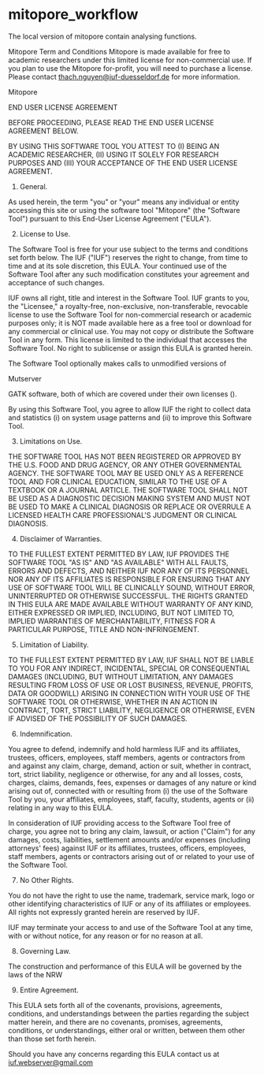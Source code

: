 # mitopore_workflow
The local version of mitopore contain analysing functions.
 
Mitopore Term and Conditions
Mitopore is made available for free to academic researchers under this limited license for non-commercial use. If you plan to use the Mitopore for-profit, you will need to purchase a license. Please contact thach.nguyen@iuf-duesseldorf.de for more information.

Mitopore

END USER LICENSE AGREEMENT

BEFORE PROCEEDING, PLEASE READ THE END USER LICENSE AGREEMENT BELOW.

BY USING THIS SOFTWARE TOOL YOU ATTEST TO (I) BEING AN ACADEMIC RESEARCHER, (II) USING IT SOLELY FOR RESEARCH PURPOSES AND (III) YOUR ACCEPTANCE OF THE END USER LICENSE AGREEMENT.

1. General.

As used herein, the term "you" or "your" means any individual or entity accessing this site or using the software tool "Mitopore" (the "Software Tool") pursuant to this End-User License Agreement ("EULA").

2. License to Use.

The Software Tool is free for your use subject to the terms and conditions set forth below. The IUF ("IUF") reserves the right to change, from time to time and at its sole discretion, this EULA. Your continued use of the Software Tool after any such modification constitutes your agreement and acceptance of such changes.

IUF owns all right, title and interest in the Software Tool. IUF grants to you, the "Licensee," a royalty-free, non-exclusive, non-transferable, revocable license to use the Software Tool for non-commercial research or academic purposes only; it is NOT made available here as a free tool or download for any commercial or clinical use. You may not copy or distribute the Software Tool in any form. This license is limited to the individual that accesses the Software Tool. No right to sublicense or assign this EULA is granted herein.

The Software Tool optionally makes calls to unmodified versions of

Mutserver

GATK software, both of which are covered under their own licenses ().

By using this Software Tool, you agree to allow IUF the right to collect data and statistics (i) on system usage patterns and (ii) to improve this Software Tool.

3. Limitations on Use.

THE SOFTWARE TOOL HAS NOT BEEN REGISTERED OR APPROVED BY THE U.S. FOOD AND DRUG AGENCY, OR ANY OTHER GOVERNMENTAL AGENCY. THE SOFTWARE TOOL MAY BE USED ONLY AS A REFERENCE TOOL AND FOR CLINICAL EDUCATION, SIMILAR TO THE USE OF A TEXTBOOK OR A JOURNAL ARTICLE. THE SOFTWARE TOOL SHALL NOT BE USED AS A DIAGNOSTIC DECISION MAKING SYSTEM AND MUST NOT BE USED TO MAKE A CLINICAL DIAGNOSIS OR REPLACE OR OVERRULE A LICENSED HEALTH CARE PROFESSIONAL'S JUDGMENT OR CLINICAL DIAGNOSIS.

4. Disclaimer of Warranties.

TO THE FULLEST EXTENT PERMITTED BY LAW, IUF PROVIDES THE SOFTWARE TOOL "AS IS" AND "AS AVAILABLE" WITH ALL FAULTS, ERRORS AND DEFECTS, AND NEITHER IUF NOR ANY OF ITS PERSONNEL NOR ANY OF ITS AFFILIATES IS RESPONSIBLE FOR ENSURING THAT ANY USE OF SOFTWARE TOOL WILL BE CLINICALLY SOUND, WITHOUT ERROR, UNINTERRUPTED OR OTHERWISE SUCCESSFUL. THE RIGHTS GRANTED IN THIS EULA ARE MADE AVAILABLE WITHOUT WARRANTY OF ANY KIND, EITHER EXPRESSED OR IMPLIED, INCLUDING, BUT NOT LIMITED TO, IMPLIED WARRANTIES OF MERCHANTABILITY, FITNESS FOR A PARTICULAR PURPOSE, TITLE AND NON-INFRINGEMENT.

5. Limitation of Liability.

TO THE FULLEST EXTENT PERMITTED BY LAW, IUF SHALL NOT BE LIABLE TO YOU FOR ANY INDIRECT, INCIDENTAL, SPECIAL OR CONSEQUENTIAL DAMAGES (INCLUDING, BUT WITHOUT LIMITATION, ANY DAMAGES RESULTING FROM LOSS OF USE OR LOST BUSINESS, REVENUE, PROFITS, DATA OR GOODWILL) ARISING IN CONNECTION WITH YOUR USE OF THE SOFTWARE TOOL OR OTHERWISE, WHETHER IN AN ACTION IN CONTRACT, TORT, STRICT LIABILITY, NEGLIGENCE OR OTHERWISE, EVEN IF ADVISED OF THE POSSIBILITY OF SUCH DAMAGES.

6. Indemnification.

You agree to defend, indemnify and hold harmless IUF and its affiliates, trustees, officers, employees, staff members, agents or contractors from and against any claim, charge, demand, action or suit, whether in contract, tort, strict liability, negligence or otherwise, for any and all losses, costs, charges, claims, demands, fees, expenses or damages of any nature or kind arising out of, connected with or resulting from (i) the use of the Software Tool by you, your affiliates, employees, staff, faculty, students, agents or (ii) relating in any way to this EULA.

In consideration of IUF providing access to the Software Tool free of charge, you agree not to bring any claim, lawsuit, or action ("Claim") for any damages, costs, liabilities, settlement amounts and/or expenses (including attorneys' fees) against IUF or its affiliates, trustees, officers, employees, staff members, agents or contractors arising out of or related to your use of the Software Tool.

7. No Other Rights.

You do not have the right to use the name, trademark, service mark, logo or other identifying characteristics of IUF or any of its affiliates or employees. All rights not expressly granted herein are reserved by IUF.

IUF may terminate your access to and use of the Software Tool at any time, with or without notice, for any reason or for no reason at all.

8. Governing Law.

The construction and performance of this EULA will be governed by the laws of the NRW

9. Entire Agreement.

This EULA sets forth all of the covenants, provisions, agreements, conditions, and understandings between the parties regarding the subject matter herein, and there are no covenants, promises, agreements, conditions, or understandings, either oral or written, between them other than those set forth herein.

Should you have any concerns regarding this EULA contact us at iuf.webserver@gmail.com